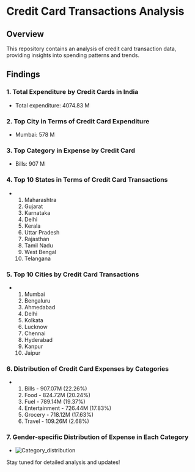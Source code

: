 # Credit Card Transactions Analysis

## Overview
This repository contains an analysis of credit card transaction data, providing insights into spending patterns and trends.

## Findings

### 1. Total Expenditure by Credit Cards in India
- Total expenditure: 4074.83 M

### 2. Top City in Terms of Credit Card Expenditure
- Mumbai: 578 M

### 3. Top Category in Expense by Credit Card
- Bills: 907 M

### 4. Top 10 States in Terms of Credit Card Transactions
- 1. Maharashtra
  2. Gujarat
  3. Karnataka
  4. Delhi
  5. Kerala
  6. Uttar Pradesh
  7. Rajasthan
  8. Tamil Nadu
  9. West Bengal
  10. Telangana

### 5. Top 10 Cities by Credit Card Transactions
- 1. Mumbai
  2. Bengaluru
  3. Ahmedabad
  4. Delhi
  5. Kolkata
  6. Lucknow
  7. Chennai
  8. Hyderabad
  9. Kanpur
  10. Jaipur

### 6. Distribution of Credit Card Expenses by Categories
- 1. Bills - 907.07M (22.26%)
  2. Food - 824.72M (20.24%)
  3. Fuel - 789.14M (19.37%)
  4. Entertainment - 726.44M (17.83%)
  5. Grocery - 718.12M (17.63%)
  6. Travel - 109.26M (2.68%) 

### 7. Gender-specific Distribution of Expense in Each Category
- ![Category_distribution](https://github.com/Kapilchourasiya03/Cc_transaction_analysis/assets/165268497/145c098f-acb1-4738-a98e-c9733e9addf2)

Stay tuned for detailed analysis and updates!

